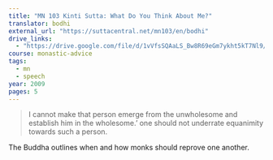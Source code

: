 ```yaml
---
title: "MN 103 Kinti Sutta: What Do You Think About Me?"
translator: bodhi
external_url: "https://suttacentral.net/mn103/en/bodhi"
drive_links:
  - "https://drive.google.com/file/d/1vVfsSQAaLS_Bw8R69eGm7ykht5kT7Nl9/view?usp=drivesdk"
course: monastic-advice
tags:
  - mn
  - speech
year: 2009
pages: 5
---
```


> I cannot make that person emerge from the unwholesome and establish him in the wholesome.’ one should not underrate equanimity towards such a person.

The Buddha outlines when and how monks should reprove one another.
